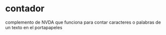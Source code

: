 # contador
complemento de NVDA que funciona para contar caracteres o palabras de un texto en el portapapeles

